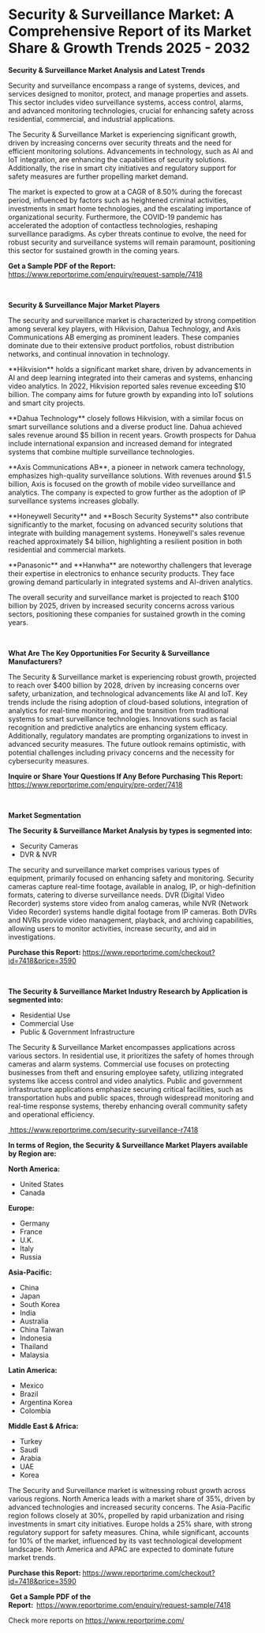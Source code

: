 <p><h1>Security & Surveillance Market: A Comprehensive Report of its Market Share & Growth Trends 2025 - 2032</h1></p><p><strong>Security & Surveillance Market Analysis and Latest Trends</strong></p>
<p><p>Security and surveillance encompass a range of systems, devices, and services designed to monitor, protect, and manage properties and assets. This sector includes video surveillance systems, access control, alarms, and advanced monitoring technologies, crucial for enhancing safety across residential, commercial, and industrial applications. </p><p>The Security & Surveillance Market is experiencing significant growth, driven by increasing concerns over security threats and the need for efficient monitoring solutions. Advancements in technology, such as AI and IoT integration, are enhancing the capabilities of security solutions. Additionally, the rise in smart city initiatives and regulatory support for safety measures are further propelling market demand. </p><p>The market is expected to grow at a CAGR of 8.50% during the forecast period, influenced by factors such as heightened criminal activities, investments in smart home technologies, and the escalating importance of organizational security. Furthermore, the COVID-19 pandemic has accelerated the adoption of contactless technologies, reshaping surveillance paradigms. As cyber threats continue to evolve, the need for robust security and surveillance systems will remain paramount, positioning this sector for sustained growth in the coming years.</p></p>
<p><strong>Get a Sample PDF of the Report:&nbsp;</strong> <a href="https://www.reportprime.com/enquiry/request-sample/7418?utm_campaign=3322&utm_medium=2&utm_source=Github&utm_content=ia&utm_term=19032025&utm_id=security-surveillance">https://www.reportprime.com/enquiry/request-sample/7418</a></p>
<p>&nbsp;</p>
<p><strong>Security & Surveillance Major Market Players</strong></p>
<p><p>The security and surveillance market is characterized by strong competition among several key players, with Hikvision, Dahua Technology, and Axis Communications AB emerging as prominent leaders. These companies dominate due to their extensive product portfolios, robust distribution networks, and continual innovation in technology.</p><p>**Hikvision** holds a significant market share, driven by advancements in AI and deep learning integrated into their cameras and systems, enhancing video analytics. In 2022, Hikvision reported sales revenue exceeding $10 billion. The company aims for future growth by expanding into IoT solutions and smart city projects.</p><p>**Dahua Technology** closely follows Hikvision, with a similar focus on smart surveillance solutions and a diverse product line. Dahua achieved sales revenue around $5 billion in recent years. Growth prospects for Dahua include international expansion and increased demand for integrated systems that combine multiple surveillance technologies.</p><p>**Axis Communications AB**, a pioneer in network camera technology, emphasizes high-quality surveillance solutions. With revenues around $1.5 billion, Axis is focused on the growth of mobile video surveillance and analytics. The company is expected to grow further as the adoption of IP surveillance systems increases globally.</p><p>**Honeywell Security** and **Bosch Security Systems** also contribute significantly to the market, focusing on advanced security solutions that integrate with building management systems. Honeywell's sales revenue reached approximately $4 billion, highlighting a resilient position in both residential and commercial markets.</p><p>**Panasonic** and **Hanwha** are noteworthy challengers that leverage their expertise in electronics to enhance security products. They face growing demand particularly in integrated systems and AI-driven analytics.</p><p>The overall security and surveillance market is projected to reach $100 billion by 2025, driven by increased security concerns across various sectors, positioning these companies for sustained growth in the coming years.</p></p>
<p>&nbsp;</p>
<p><strong>What Are The Key Opportunities For Security & Surveillance Manufacturers?</strong></p>
<p><p>The Security & Surveillance market is experiencing robust growth, projected to reach over $400 billion by 2028, driven by increasing concerns over safety, urbanization, and technological advancements like AI and IoT. Key trends include the rising adoption of cloud-based solutions, integration of analytics for real-time monitoring, and the transition from traditional systems to smart surveillance technologies. Innovations such as facial recognition and predictive analytics are enhancing system efficacy. Additionally, regulatory mandates are prompting organizations to invest in advanced security measures. The future outlook remains optimistic, with potential challenges including privacy concerns and the necessity for cybersecurity measures.</p></p>
<p><strong>Inquire or Share Your Questions If Any Before Purchasing This Report:</strong> <a href="https://www.reportprime.com/enquiry/pre-order/7418?utm_campaign=3322&utm_medium=2&utm_source=Github&utm_content=ia&utm_term=19032025&utm_id=security-surveillance">https://www.reportprime.com/enquiry/pre-order/7418</a></p>
<p>&nbsp;</p>
<p><strong>Market Segmentation</strong></p>
<p><strong>The Security & Surveillance Market Analysis by types is segmented into:</strong></p>
<p><ul><li>Security Cameras</li><li>DVR & NVR</li></ul></p>
<p><p>The security and surveillance market comprises various types of equipment, primarily focused on enhancing safety and monitoring. Security cameras capture real-time footage, available in analog, IP, or high-definition formats, catering to diverse surveillance needs. DVR (Digital Video Recorder) systems store video from analog cameras, while NVR (Network Video Recorder) systems handle digital footage from IP cameras. Both DVRs and NVRs provide video management, playback, and archiving capabilities, allowing users to monitor activities, increase security, and aid in investigations.</p></p>
<p><strong>Purchase this Report:&nbsp;</strong><a href="https://www.reportprime.com/checkout?id=7418&price=3590&utm_campaign=3322&utm_medium=2&utm_source=Github&utm_content=ia&utm_term=19032025&utm_id=security-surveillance">https://www.reportprime.com/checkout?id=7418&price=3590</a></p>
<p>&nbsp;</p>
<p><strong>The Security & Surveillance Market Industry Research by Application is segmented into:</strong></p>
<p><ul><li>Residential Use</li><li>Commercial Use</li><li>Public & Government Infrastructure</li></ul></p>
<p><p>The Security & Surveillance Market encompasses applications across various sectors. In residential use, it prioritizes the safety of homes through cameras and alarm systems. Commercial use focuses on protecting businesses from theft and ensuring employee safety, utilizing integrated systems like access control and video analytics. Public and government infrastructure applications emphasize securing critical facilities, such as transportation hubs and public spaces, through widespread monitoring and real-time response systems, thereby enhancing overall community safety and operational efficiency.</p></p>
<p><a href="https://www.reportprime.com/security-surveillance-r7418?utm_campaign=3322&utm_medium=2&utm_source=Github&utm_content=ia&utm_term=19032025&utm_id=security-surveillance">&nbsp;https://www.reportprime.com/security-surveillance-r7418</a></p>
<p><strong>In terms of Region, the Security & Surveillance Market Players available by Region are:</strong></p>
<p>
    <p> <strong> North America: </strong>
        <ul>
            <li>United States</li>
            <li>Canada</li>
        </ul>
        </p> 
    <p> <strong> Europe: </strong>
        <ul>
            <li>Germany</li>
            <li>France</li>
            <li>U.K.</li>
            <li>Italy</li>
            <li>Russia</li>
        </ul>
        </p> 
    <p> <strong> Asia-Pacific: </strong>
        <ul>
            <li>China</li>
            <li>Japan</li>
            <li>South Korea</li>
            <li>India</li>
            <li>Australia</li>
            <li>China Taiwan</li>
            <li>Indonesia</li>
            <li>Thailand</li>
            <li>Malaysia</li>
        </ul>
        </p> 
    <p> <strong> Latin America: </strong>
        <ul>
            <li>Mexico</li>
            <li>Brazil</li>
            <li>Argentina Korea</li>
            <li>Colombia</li>
        </ul>
        </p> 
    <p> <strong> Middle East & Africa: </strong>
        <ul>
            <li>Turkey</li>
            <li>Saudi</li>
            <li>Arabia</li>
            <li>UAE</li>
            <li>Korea</li>
        </ul>
    </p>
    </p>
<p><p>The Security and Surveillance market is witnessing robust growth across various regions. North America leads with a market share of 35%, driven by advanced technologies and increased security concerns. The Asia-Pacific region follows closely at 30%, propelled by rapid urbanization and rising investments in smart city initiatives. Europe holds a 25% share, with strong regulatory support for safety measures. China, while significant, accounts for 10% of the market, influenced by its vast technological development landscape. North America and APAC are expected to dominate future market trends.</p></p>
<p><strong>Purchase this Report: </strong><a href="https://www.reportprime.com/checkout?id=7418&price=3590&utm_campaign=3322&utm_medium=2&utm_source=Github&utm_content=ia&utm_term=19032025&utm_id=security-surveillance">https://www.reportprime.com/checkout?id=7418&price=3590</a></p>
<p>&nbsp;<strong>Get a Sample PDF of the Report:&nbsp;&nbsp;</strong><a href="https://www.reportprime.com/enquiry/request-sample/7418?utm_campaign=3322&utm_medium=2&utm_source=Github&utm_content=ia&utm_term=19032025&utm_id=security-surveillance">https://www.reportprime.com/enquiry/request-sample/7418</a></p>
<p><strong></strong></p>
<p>Check more reports on <a href="https://www.reportprime.com/?utm_campaign=3322&utm_medium=2&utm_source=Github&utm_content=ia&utm_term=19032025&utm_id=security-surveillance">https://www.reportprime.com/</a></p>